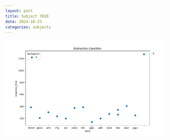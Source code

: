 ```yaml
---
layout: post
title: Subject 7020
date: 2024-10-23
categories: subjects
---
```


![](data/7020/run-12/7020_rt_acc_fuzzy_delay.png)

